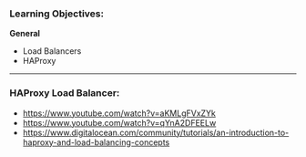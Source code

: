 ### Learning Objectives:

**General**

- Load Balancers
- HAProxy

<hr>

### HAProxy Load Balancer:

- https://www.youtube.com/watch?v=aKMLgFVxZYk
- https://www.youtube.com/watch?v=qYnA2DFEELw
- https://www.digitalocean.com/community/tutorials/an-introduction-to-haproxy-and-load-balancing-concepts

